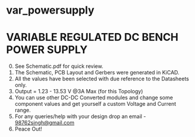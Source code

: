 # var_powersupply
# VARIABLE REGULATED DC BENCH POWER SUPPLY
 0. See Schematic.pdf for quick review.
 1. The Schematic, PCB Layout and Gerbers were generated in KiCAD.  
 2. All the values have been selected with due reference to the Datasheets only.  
 3. Output = 1.23 - 13.53 V @3A Max (for this Topology)  
 4. You can use other DC-DC Converted modules and change some component values and get yourself a custom Voltage and Current range.  
 5. For any queries/help with your design drop an email - 98762singh@gmail.com  
 6. Peace Out!  
 
